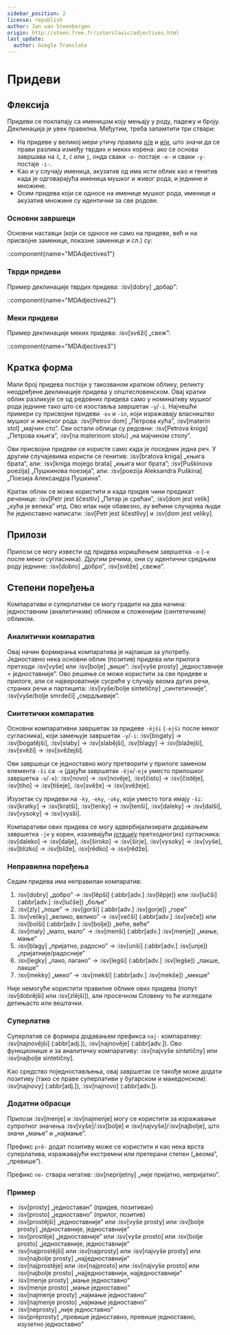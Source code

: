 ```yaml
---
sidebar_position: 2
license: republish
author: Jan van Steenbergen
origin: http://steen.free.fr/interslavic/adjectives.html
last_update:
  author: Google Translate
---
```


# Придеви

## Флексија

Придеви се поклапају са именицом коју мењају у роду, падежу и броју. Деклинација је увек правилна. Међутим, треба запамтити три ствари:

- На придеве у великој мери утичу правила [о/е][1] и [и/и][2], што значи да се прави разлика између тврдих и меких корена: ако се основа завршава на `š`, `ž`, `č`  или `j`, онда сваки `-o-` постаје `-e-` и сваки `-y-` постаје `-i-`.
- Као и у случају именица, акузатив од има исти облик као и генитив када је одговарајућа именица мушког и живог рода, и једнине и множине.
- Осим придева који се односе на именице мушког рода, именице и акузатив множине су идентични за све родове.

### Основни завршеци

Основни наставци (који се односе не само на придеве, већ и на присвојне заменице, показне заменице и сл.) су:

::component{name="MDAdjectives1"}

### Тврди придеви

Пример деклинације тврдих придева: :isv[dobry] „добар”:

::component{name="MDAdjectives2"}

### Меки придеви

Пример деклинације меких придева: :isv[svěži] „свеж”:

::component{name="MDAdjectives3"}

## Кратка форма

Мали број придева постоји у такозваном кратком облику, реликту неодређене деклинације придева у општесловенском. Овај кратки облик разликује се од редовних придева само у номинативу мушког рода једнине тако што се изоставља завршетак `-y`/`-i`. Најчешћи примери су присвојни придеви `-ov` и `-in`, који изражавају власништво мушког и женског рода: :isv[Petrov dom] „Петрова кућа”, :isv[materin stol] „мајчин сто”. Сви остали облици су редовни: :isv[Petrova kniga] „Петрова књига”, :isv[na materinom stolu] „на мајчином столу”.

Ови присвојни придеви се користе само када је поседник једна реч. У другим случајевима користи се генитив: :isv[bratova kniga] „књига брата”, али: :isv[kniga mojego brata] „књига мог брата”; :isv[Puškinova poezija] „Пушкинова поезија”, али: :isv[poezija Aleksandra Puškina] „Поезија Александра Пушкина”.

Кратак облик се може користити и када придев чини предикат реченице: :isv[Petr jest ščestliv] „Петар је срећан”, :isv[dom jest velik] „кућа је велика” итд. Ово ипак није обавезно, ау већини случајева људи ће једноставно написати: :isv[Petr jest ščestlivy] и :isv[dom jest veliky].

## Прилози

Прилози се могу извести од придева коришћењем завршетка `-o` (`-e` после меког сугласника). Другим речима, они су идентични средњем роду једнине: :isv[dobro] „добро”, :isv[svěže] „свеже”.

## Степени поређења

Компаративи и суперлативи се могу градити на два начина: једноставним (аналитичким) обликом и сложенијим (синтетичким) обликом.

### Аналитички компаратив

Овај начин формирања компаратива је најлакши за употребу. Једноставно нека основни облик (позитив) придева или прилога претходи :isv[vyše] или :isv[bolje] „више”: :isv[vyše prosty] „једноставније = једноставније”. Ово решење се може користити за све придеве и прилоге, али се највероватније сусреће у случају веома дугих речи, страних речи и партиципа: :isv[vyše/bolje sintetičny] „синтетичније”, :isv[vyše/bolje smrdeči] „смрдљивије”.

### Синтетички компаратив

Основни компаративни завршетак за придеве `-ějši` (`-ejši` после меког сугласника), који замењује завршетак `-y`/`-i`: :isv[bogaty] → :isv[bogatějši], :isv[slaby]  → :isv[slabějši], :isv[blagy]  → :isv[blažejši], :isv[svěži]  → :isv[svěžejši].

Ови завршеци се једноставно могу претворити у прилоге заменом елемента `-ši` са `-e` (дајући завршетак `-ěje`/`-eje` уместо прилошког завршетка `-o`/`-e`): :isv[novo] → :isv[nověje], :isv[čisto]  → :isv[čistěje], :isv[tiho]  → :isv[tišeje], :isv[svěže] → :isv[svěžeje].

Изузетак су придеви на `-ky`, `-eky`, `-oky`,  који уместо тога имају `-ši`: :isv[kratky] → :isv[kratši], :isv[tenky]  → :isv[tenši], :isv[daleky]  → :isv[dalši], :isv[vysoky]  → :isv[vysši].

Компаративи ових придева се могу адвербијализирати додавањем завршетка `-je` у корен, изазивајући [јотацију][3] претходног(их) сугласника: :isv[daleko] → :isv[dalje], :isv[široko]  → :isv[širje], :isv[vysoky]  → :isv[vyše], :isv[blizko]  → :isv[bliže], :isv[rědko]  → :isv[rědže].

### Неправилна поређења

Седам придева има неправилан компаратив:

1. :isv[dobry] „добро” → :isv[lěpši] (:abbr[adv.] :isv[lěpje]) или :isv[lučši] (:abbr[adv.] :isv[lučše]) „боље”
2. :isv[zly] „лоше” → :isv[gorši] (:abbr[adv.] :isv[gorje]) „горе”
3. :isv[veliky] „велико, велико” → :isv[večši] (:abbr[adv.] :isv[veče]) или :isv[bolši] (:abbr[adv.] :isv[bolje]) „веће, веће”
4. :isv[maly] „мало, мало” → :isv[menši] (:abbr[adv.] :isv[menje]) „мање, мање”
5. :isv[blagy] „пријатно, радосно” → :isv[unši] (:abbr[adv.] :isv[unje]) „пријатније/радосније”
6. :isv[legky] „лако, лагано” → :isv[legši] (:abbr[adv.] :isv[legše]) „лакше, лакше”
7. :isv[mekky] „меко” → :isv[mekši] (:abbr[adv.] :isv[mekše]) „мекше”

Није немогуће користити правилне облике ових придева (попут :isv[dobrějši] или :isv[zlějši]), али просечном Словену то ће изгледати детињасто или вештачки.

### Суперлатив

Суперлатив се формира додавањем префикса `naj-` компаративу: :isv[najnovějši] (:abbr[adj.]), :isv[najnověje] (:abbr[adv.]). Ово функционише и за аналитичку компаративу: :isv[najvyše sintetičny] или :isv[najbolje sintetičny].

Као средство поједностављења, овај завршетак се такође може додати позитиву (тако се праве суперлативи у бугарском и македонском): :isv[najnovy] (:abbr[adj.]), :isv[najnovo] (:abbr[adv.]).

### Додатни обрасци

Прилози :isv[menje] и :isv[najmenje] могу се користити за изражавање супротног значења :isv[vyše]/:isv[bolje]  и :isv[najvyše]/:isv[najbolje],  што значи „мање” и „најмање”.

Префикс `prě-` додат позитиву може се користити и као нека врста суперлатива, изражавајући екстремни или претерани степен („веома”, „превише”).

Префикс `ne-` ствара негатив: :isv[neprijetny] „није пријатно, непријатно”.

### Пример

- :isv[prosty] „једноставан” (придев, позитиван)
- :isv[prosto] „једноставно” (прилог, позитив)
- :isv[prostějši] „једноставније” или :isv[vyše prosty] или :isv[bolje prosty] „једноставније, једноставније”
- :isv[prostěje] „једноставније” или :isv[vyše prosto] или :isv[bolje prosto] „једноставније, једноставније”
- :isv[najprostějši] или :isv[najprosty] или :isv[najvyše prosty] или :isv[najbolje prosty] „најједноставнији”
- :isv[najprostěje] или :isv[najprosto] или :isv[najvyše prosto] или :isv[najbolje prosto] „најједноставнији, најједноставнији”
- :isv[menje prosty] „мање једноставно”
- :isv[menje prosto] „мање једноставно”
- :isv[najmenje prosty] „најмање једноставно”
- :isv[najmenje prosto] „најмање једноставно”
- :isv[neprosty] „није једноставно”
- :isv[prěprosty] „превише једноставно, превише једноставно, изузетно једноставно”

[1]: ../phonology.md#o--e

[2]: ../phonology.md#y--ie

[3]: ../phonology.md#iotation
